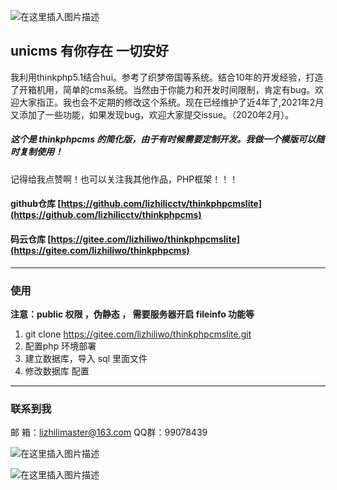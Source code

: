 ![在这里插入图片描述](https://img-blog.csdnimg.cn/20200725085355926.png?x-oss-process=image/watermark,type_ZmFuZ3poZW5naGVpdGk,shadow_10,text_aHR0cHM6Ly9ibG9nLmNzZG4ubmV0L3dlaXhpbl80MjI0OTU2NQ==,size_16,color_FFFFFF,t_70#pic_center )
## unicms 有你存在 一切安好

我利用thinkphp5.1结合hui。参考了织梦帝国等系统。结合10年的开发经验，打造了开箱机用，简单的cms系统。当然由于你能力和开发时间限制，肯定有bug。欢迎大家指正。我也会不定期的修改这个系统。现在已经维护了近4年了,2021年2月又添加了一些功能，如果发现bug，欢迎大家提交issue。（2020年2月）。
##### 这个是 thinkphpcms 的简化版，由于有时候需要定制开发。我做一个模版可以随时复制使用！
记得给我点赞啊！也可以关注我其他作品，PHP框架！！！
#### github仓库 [https://github.com/lizhilicctv/thinkphpcmslite](https://github.com/lizhilicctv/thinkphpcms) 
#### 码云仓库  [https://gitee.com/lizhiliwo/thinkphpcmslite](https://gitee.com/lizhiliwo/thinkphpcms)

---
### 使用
**注意：public 权限 ，伪静态 ， 需要服务器开启 fileinfo 功能等**
 1. git clone https://gitee.com/lizhiliwo/thinkphpcmslite.git
 2. 配置php 环境部署
 3. 建立数据库，导入 sql 里面文件
 4. 修改数据库 配置

---
### 联系到我
邮  箱：lizhilimaster@163.com
QQ群：99078439

![在这里插入图片描述](https://img-blog.csdnimg.cn/20200725090856218.png?x-oss-process=image/watermark,type_ZmFuZ3poZW5naGVpdGk,shadow_10,text_aHR0cHM6Ly9ibG9nLmNzZG4ubmV0L3dlaXhpbl80MjI0OTU2NQ==,size_16,color_FFFFFF,t_70#pic=200x200)

![在这里插入图片描述](https://img-blog.csdnimg.cn/20200725090943675.jpg#pic=200x200)
